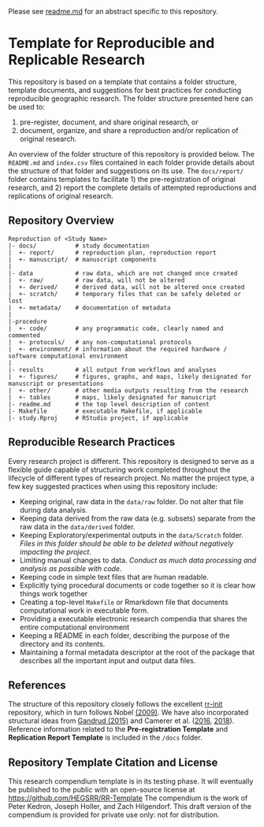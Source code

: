 Please see [readme.md](readme.md) for an abstract specific to this repository.

# Template for Reproducible and Replicable Research
This repository is based on a template that contains a folder structure, template documents, and suggestions for best practices for conducting reproducible geographic research. The folder structure presented here can be used to:

1. pre-register, document, and share original research, or
2. document, organize, and share a reproduction and/or replication of original research.

An overview of the folder structure of this repository is provided below. The `README.md` and `index.csv` files contained in each folder provide details about the structure of that folder and suggestions on its use. The `docs/report/` folder contains templates to facilitate 1) the pre-registration of original research, and 2) report the complete details of attempted reproductions and replications of original research.

## Repository Overview

    Reproduction of <Study Name>
    |- docs/           # study documentation
    |  +- report/      # reproduction plan, reproduction report
    |  +- manuscript/  # manuscript components
    |
    |- data            # raw data, which are not changed once created
    |  +- raw/         # raw data, will not be altered
    |  +- derived/     # derived data, will not be altered once created
    |  +- scratch/     # temporary files that can be safely deleted or lost
    |  +- metadata/    # documentation of metadata
    |
    |-procedure
    |  +- code/        # any programmatic code, clearly named and commented
    |  +- protocols/   # any non-computational protocols
    |  +- environment/ # information about the required hardware / software computational environment
    |
    |- results         # all output from workflows and analyses
    |  +- figures/     # figures, graphs, and maps, likely designated for manuscript or presentations
    |  +- other/       # other media outputs resulting from the research
    |  +- tables       # maps, likely designated for manuscript  
    |- readme.md       # the top level description of content
    |- Makefile        # executable Makefile, if applicable
    |- study.Rproj     # RStudio project, if applicable

## Reproducible Research Practices
Every research project is different. This repository is designed to serve as a flexible guide capable of structuring work completed throughout the lifecycle of different types of research project. No matter the project type, a few key suggested practices when using this repository include:

- Keeping original, raw data in the `data/raw` folder. Do not alter that file during data analysis.
- Keeping data derived from the raw data (e.g. subsets) separate from the raw data in the `data/derived` folder.
- Keeping Exploratory/experimental outputs in the `data/Scratch` folder. *Files in this folder should be able to be deleted without negatively impacting the project*.  
- Limiting manual changes to data. *Conduct as much data processing and analysis as possible with code*.
- Keeping code in simple text files that are human readable.
- Explicitly tying procedural documents or code together so it is clear how things work together
- Creating a top-level `Makefile` or Rmarkdown file that documents computational work in executable form.
- Providing a executable electronic research compendia that shares the entire computational environment
- Keeping a README in each folder, describing the purpose of the directory and its contents.
- Maintaining a formal metadata descriptor at the root of the package that describes all the important input and output data files.

## References
The structure of this repository closely follows the excellent [rr-init](https://github.com/Reproducible-Science-Curriculum/rr-init) repository, which in turn follows Nobel [(2009)](https://journals.plos.org/ploscompbiol/article?id=10.1371/journal.pcbi.1000424). We have also incorporated structural ideas from [Gandrud (2015)](http://christophergandrud.github.io/RepResR-RStudio/) and Camerer et al. ([2016](https://osf.io/pfdyw/), [2018](https://osf.io/bzm54/)).  Reference information related to the **Pre-registration Template** and **Replication Report Template** is included in the `/docs` folder.

## Repository Template Citation and License
This research compendium template is in its testing phase. It will eventually be published to the public with an open-source license at
https://github.com/HEGSRR/RR-Template
The compendium is the work of Peter Kedron, Joseph Holler, and Zach Hilgendorf. 
This draft version of the compendium is provided for private use only: not for distribution.